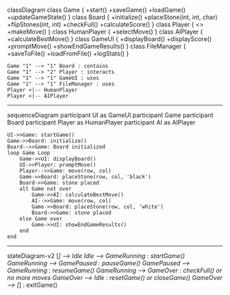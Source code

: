 classDiagram
    class Game {
        +start()
        +saveGame()
        +loadGame()
        +updateGameState()
    }
    class Board {
        +initialize()
        +placeStone(int, int, char)
        +flipStones(int, int)
        +checkFull()
        +calculateScore()
    }
    class Player {
        <<abstract>>
        +makeMove()
    }
    class HumanPlayer {
        +selectMove()
    }
    class AIPlayer {
        +calculateBestMove()
    }
    class GameUI {
        +displayBoard()
        +displayScore()
        +promptMove()
        +showEndGameResults()
    }
    class FileManager {
        +saveToFile()
        +loadFromFile()
        +logStats()
    }

    Game "1" --> "1" Board : contains
    Game "1" --> "2" Player : interacts
    Game "1" --> "1" GameUI : uses
    Game "1" --> "1" FileManager : uses
    Player <|-- HumanPlayer
    Player <|-- AIPlayer

----

sequenceDiagram
    participant UI as GameUI
    participant Game
    participant Board
    participant Player as HumanPlayer
    participant AI as AIPlayer

    UI->>Game: startGame()
    Game->>Board: initialize()
    Board-->>Game: Board initialized
    loop Game Loop
        Game->>UI: displayBoard()
        UI->>Player: promptMove()
        Player-->>Game: move(row, col)
        Game->>Board: placeStone(row, col, 'black')
        Board->>Game: stone placed
        alt Game not over
            Game->>AI: calculateBestMove()
            AI-->>Game: move(row, col)
            Game->>Board: placeStone(row, col, 'white')
            Board->>Game: stone placed
        else Game over
            Game->>UI: showEndGameResults()
        end
    end


----

stateDiagram-v2
    [*] --> Idle
    Idle --> GameRunning : startGame()
    GameRunning --> GamePaused : pauseGame()
    GamePaused --> GameRunning : resumeGame()
    GameRunning --> GameOver : checkFull() or no more moves
    GameOver --> Idle : resetGame() or closeGame()
    GameOver --> [*] : exitGame()

